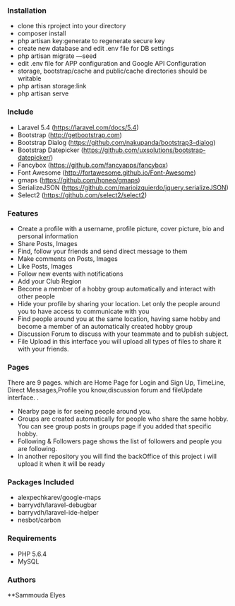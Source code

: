 ### Installation
* clone this rproject into your directory
* composer install
* php artisan key:generate to regenerate secure key
* create new database and edit .env file for DB settings
* php artisan migrate —seed
* edit .env file for APP configuration and Google API Configuration
* storage, bootstrap/cache and public/cache directories should be writable
* php artisan storage:link
* php artisan serve


### Include
* Laravel 5.4 (https://laravel.com/docs/5.4)
* Bootstrap (http://getbootstrap.com)
* Bootstrap Dialog (https://github.com/nakupanda/bootstrap3-dialog)
* Bootstrap Datepicker (https://github.com/uxsolutions/bootstrap-datepicker/)
* Fancybox (https://github.com/fancyapps/fancybox)
* Font Awesome (http://fortawesome.github.io/Font-Awesome)
* gmaps (https://github.com/hpneo/gmaps)
* SerializeJSON (https://github.com/marioizquierdo/jquery.serializeJSON)
* Select2 (https://github.com/select2/select2)


### Features
* Create a profile with a username, profile picture, cover picture, bio and personal information
* Share Posts, Images
* Find, follow your friends and send direct message to them
* Make comments on Posts, Images
* Like Posts, Images
* Follow new events with notifications
* Add your Club Region 
* Become a member of a hobby group automatically and interact with other people
* Hide your profile by sharing your location. Let only the people around you to have access to communicate with you
* Find people around you at the same location, having same hobby and become a member of an automatically created hobby group
* Discussion Forum to discuss with your teammate and to publish subject.
* File Upload in this interface you will upload all types of files to share it with your friends.
### Pages 
There are 9 pages. which are Home Page for Login and Sign Up,  TimeLine, Direct Messages,Profile you know,discussion forum and fileUpdate interface. .
* Nearby page is for seeing people around you.  
* Groups are created automatically for people who share the same hobby.  You can see group posts in groups page if you added that specific hobby.  
* Following & Followers page shows the list of followers and people you are following.  
* In another repository you will find the backOffice of this project i will upload it when it will be ready
### Packages Included
* alexpechkarev/google-maps
* barryvdh/laravel-debugbar
* barryvdh/laravel-ide-helper
* nesbot/carbon

### Requirements
* PHP 5.6.4
* MySQL


### Authors
**Sammouda Elyes

